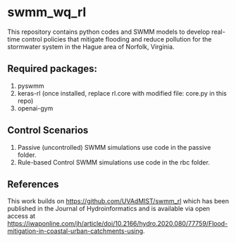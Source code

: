 # swmm_wq_rl
This repository contains python codes and SWMM models to develop real-time control policies that mitigate flooding and reduce pollution for the stormwater system in the Hague area of Norfolk, Virginia.

## Required packages:
1. pyswmm
2. keras-rl (once installed, replace rl.core with modified file: core.py in this repo)
3. openai-gym

## Control Scenarios
1. Passive (uncontrolled) SWMM simulations use code in the passive folder.
2. Rule-based Control SWMM simulations use code in the rbc folder.

## References
This work builds on https://github.com/UVAdMIST/swmm_rl which has been published in the Journal of Hydroinformatics and is available via open access at https://iwaponline.com/jh/article/doi/10.2166/hydro.2020.080/77759/Flood-mitigation-in-coastal-urban-catchments-using.
